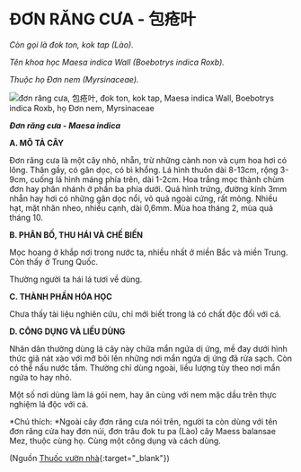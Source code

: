 # ĐƠN RĂNG CƯA - 包疮叶

*Còn gọi là đok ton, kok tap (Lào).*

*Tên khoa học Maesa indica Wall (Boebotrys indica Roxb).*

*Thuộc họ Đơn nem (Myrsinaceae).*

![đơn răng cưa, 包疮叶, đok ton, kok tap, Maesa indica Wall, Boebotrys indica Roxb, họ Đơn nem, Myrsinaceae](/imgs/caythuoc/dtl/don-rang-cua.jpg)

***Đơn răng cưa - Maesa indica***

**A. MÔ TẢ CÂY**

Đơn răng cưa là một cây nhỏ, nhẵn, trừ những cành non và cụm hoa hơi có lông. Thân gầy, có gân dọc, có bì khổng. Lá hình thuôn dài 8-13cm, rộng 3-9cm, cuống lá hình máng phía trên, dài 1-2cm. Hoa trắng mọc thành chùm đơn hay phân nhánh ở phần ba phía dưới. Quả hình trứng, đường kính 3mm nhẵn hay hơi có những gân dọc nổi, vỏ quả ngoài cứng, rất mỏng. Nhiều hạt, mặt nhăn nheo, nhiều cạnh, dài 0,6mm. Mùa hoa tháng 2, mùa quả tháng 10.

**B. PHÂN BỐ, THU HÁI VÀ CHẾ BIẾN**

Mọc hoang ở khắp nơi trong nước ta, nhiều nhất ở miền Bắc và miền Trung. Còn thấy ở Trung Quốc.

Thường người ta hái lá tươi về dùng.

**C. THÀNH PHẦN HÓA HỌC**

Chưa thấy tài liệu nghiên cứu, chỉ mới biết trong lá có chất độc đối với cá.

**D. CÔNG DỤNG VÀ LIỀU DÙNG**

Nhân dân thường dùng lá cây này chữa mẩn ngứa dị ứng, mề đay dưới hình thức giã nát xào với mỡ bôi lên những nơi mẩn ngứa dị ứng đã rửa sạch. Còn có thể nấu nước tắm. Thường chỉ dùng ngoài, liều lượng tùy theo nơi mẩn ngứa to hay nhỏ.

Một số nơi dùng làm lá gói nem, hay ăn cùng với nem mặc dầu trên thực nghiệm lá độc với cá.

*Chú thích: *Ngoài cây đơn răng cưa nói trên, người ta còn dùng với tên đơn răng cửa hay đơn núi, đơn trâu đok tu pa (Lào) cây Maess balansae Mez, thuộc cùng họ. Cùng một công dụng và cách dùng.


(Nguồn [Thuốc vườn nhà](http://thuocvuonnha.com){:target="_blank"})